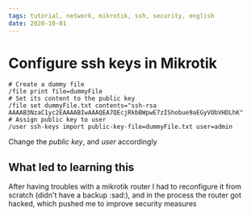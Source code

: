 ```yaml
---
tags: tutorial, network, mikrotik, ssh, security, english
date: 2020-10-01
---
```


# Configure ssh keys in Mikrotik

```mikrotik
# Create a dummy file
/file print file=dummyFile
# Set its content to the public key
/file set dummyFile.txt contents="ssh-rsa AAAAB3NzaC1yc2EAAAABIwAAAQEA7QEcjRkbBWpwE7zIShobue9aEGyVObVHDLhK"
# Assign public key to user
/user ssh-keys import public-key-file=dummyFile.txt user=admin
```

Change the *public key*, and *user* accordingly

## What led to learning this

After having troubles with a mikrotik router I had to reconfigure it from scratch (didn't have a backup :sad:), and in the process the router got hacked, which pushed me to improve security measures
